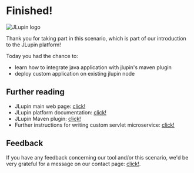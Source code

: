 # Finished!

![JLupin logo](https://jlupin.io/images/jlupin-logo.svg)

Thank you for taking part in this scenario, which is part of our introduction to the JLupin platform!

Today you had the chance to:
- learn how to integrate java application with jlupin's maven plugin
- deploy custom application on existing jlupin node

## Further reading

- JLupin main web page: [click!](https://jlupin.io/)
- JLupin platform documentation: [click!](https://jlupin.io/documentation/jlupin-platform-161)
- JLupin Maven plugin: [click!](https://jlupin.io/documentation/continuous-delivery-maven-plugin-161)
- Further instructions for writing custom servlet microservice: [click!](https://jlupin.io/documentation/jlupin-platform-161/page/developer-servlet_microservice-overview.html)

## Feedback

If you have any feedback concerning our tool and/or this scenario, we'd be very grateful for a message on our contact page: [click!](https://jlupin.io/contact).
